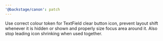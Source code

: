 ```yaml
---
'@backstage/canon': patch
---
```


Use correct colour token for TextField clear button icon, prevent layout shift whenever it is hidden or shown and properly size focus area around it. Also stop leading icon shrinking when used together.
